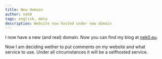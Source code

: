 ```yaml
---
title: New domain
author: nek0
tags: english, meta 
description: Website now hosted under new domain
---
```


I now have a new (and real) domain. Now you can find my blog at [nek0.eu](https://nek0.eu). 

Now I am deciding wether to put comments on my website and what service to use. Under all circumstances it will be a selfhosted service.
